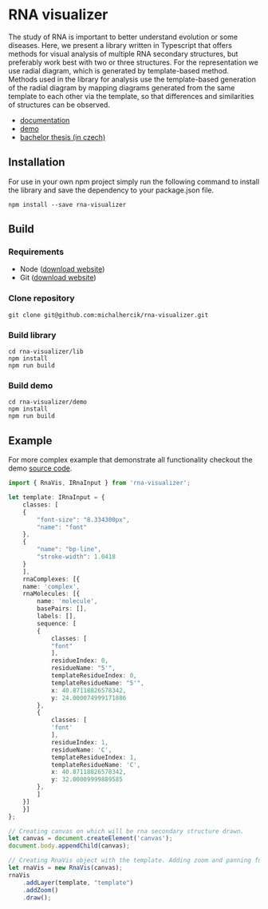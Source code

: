 # RNA visualizer

The study of RNA is important to better understand evolution or some
diseases. Here, we present a library written in Typescript that
offers methods for visual analysis of multiple RNA secondary structures, but
preferably work best with two or three structures. For the representation we
use radial diagram, which is generated by template-based method. Methods used
in the library for analysis use the template-based generation of the radial
diagram by mapping diagrams generated from the same template to each other via
the template, so that differences and similarities of structures can be
observed.
 - [documentation](./lib/docs/README.md)
 - [demo](https://michalhercik.github.io/rna-visualizer/)
 - [bachelor thesis (in czech)](https://github.com/michalhercik/bachelor-thesis/blob/master/cs/build/prace.pdf)

## Installation

For use in your own npm project simply run the following command to install the
library and save the dependency to your package.json file.

```
npm install --save rna-visualizer
```

## Build

### Requirements
 - Node ([download website](https://nodejs.org/en/download))
 - Git ([download website](https://git-scm.com/downloads))

### Clone repository

```
git clone git@github.com:michalhercik/rna-visualizer.git
```

### Build library

```
cd rna-visualizer/lib
npm install
npm run build
```

### Build demo

```
cd rna-visualizer/demo
npm install
npm run build
```

## Example

For more complex example that demonstrate all functionality checkout the demo
[source code](./demo/src).

```typescript
import { RnaVis, IRnaInput } from 'rna-visualizer';

let template: IRnaInput = {
    classes: [
	{
	    "font-size": "8.334300px",
	    "name": "font"
	},
	{
	    "name": "bp-line",
	    "stroke-width": 1.0418
	}
    ],
    rnaComplexes: [{
	name: 'complex',
	rnaMolecules: [{
	    name: 'molecule',
	    basePairs: [],
	    labels: [],
	    sequence: [ 
		{
		    classes: [
			"font"
		    ],
		    residueIndex: 0,
		    residueName: "5'",
		    templateResidueIndex: 0,
		    templateResidueName: "5'",
		    x: 40.87118826578342,
		    y: 24.000074999171886
		},
		{
		    classes: [
			'font'
		    ],
		    residueIndex: 1,
		    residueName: 'C',
		    templateResidueIndex: 1,
		    templateResidueName: 'C',
		    x: 40.87118826578342,
		    y: 32.00009999889585
		},
	    ]
	}]
    }]
};

// Creating canvas on which will be rna secondary structure drawn.
let canvas = document.createElement('canvas');
document.body.appendChild(canvas);

// Creating RnaVis object with the template. Adding zoom and panning functionality.
let rnaVis = new RnaVis(canvas);
rnaVis
    .addLayer(template, "template")
    .addZoom()
    .draw();
```

